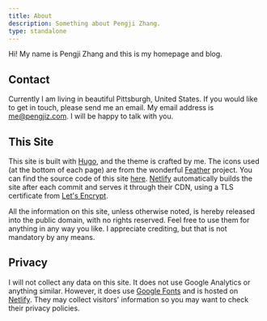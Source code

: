 ```yaml
---
title: About
description: Something about Pengji Zhang.
type: standalone
---
```


Hi! My name is Pengji Zhang and this is my homepage and blog.

## Contact

Currently I am living in beautiful Pittsburgh, United States. If you would like
to get in touch, please send me an email. My email address is
[me@pengjiz.com](mailto:me@pengjiz.com). I will be happy to talk with you.

## This Site

This site is built with [Hugo](https://gohugo.io/), and the theme is crafted by
me. The icons used (at the bottom of each page) are from the wonderful
[Feather](https://feathericons.com/) project. You can find the source code of
this site [here](https://github.com/pengjiz/pengjiz.com).
[Netlify](https://www.netlify.com/) automatically builds the site after each
commit and serves it through their CDN, using a TLS certificate from [Let's
Encrypt](https://letsencrypt.org/).

All the information on this site, unless otherwise noted, is hereby released
into the public domain, with no rights reserved. Feel free to use them for
anything in any way you like. I appreciate crediting, but that is not mandatory
by any means.

## Privacy

I will not collect any data on this site. It does not use Google Analytics or
anything similar. However, it does use [Google Fonts](https://fonts.google.com/)
and is hosted on [Netlify](https://www.netlify.com/). They may collect visitors'
information so you may want to check their privacy policies.
